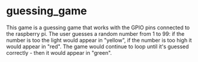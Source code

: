 # guessing_game
This game is a guessing game that works with the GPIO pins connected to the raspberry pi. 
The user guesses a random number from 1 to 99: if the number is too the light would appear in "yellow", 
if the number is too high it would appear in "red". The game would continue to loop until it's guessed correctly - then it would appear in "green".
